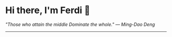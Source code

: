 <h1>Hi there, I'm Ferdi 👋</h1>

<p><em>
  "Those who attain the middle Dominate the whole." — Ming-Dao Deng
</em></p>

---
